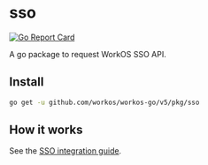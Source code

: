 # sso

[![Go Report Card](https://img.shields.io/badge/dev-reference-007d9c?logo=go&logoColor=white&style=flat)](https://pkg.go.dev/github.com/workos/workos-go/v5/pkg/sso)

A go package to request WorkOS SSO API.

## Install

```sh
go get -u github.com/workos/workos-go/v5/pkg/sso
```

## How it works

See the [SSO integration guide](https://workos.com/docs/sso/guide).
